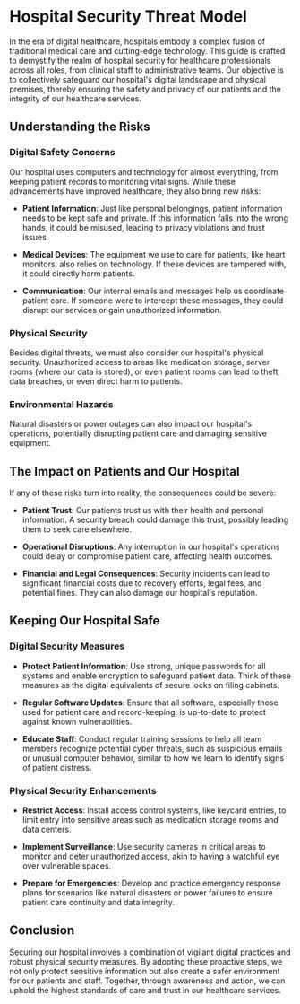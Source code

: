 # Hospital Security Threat Model

In the era of digital healthcare, hospitals embody a complex fusion of traditional medical care and cutting-edge technology. This guide is crafted to demystify the realm of hospital security for healthcare professionals across all roles, from clinical staff to administrative teams. Our objective is to collectively safeguard our hospital's digital landscape and physical premises, thereby ensuring the safety and privacy of our patients and the integrity of our healthcare services.

## Understanding the Risks

### Digital Safety Concerns
Our hospital uses computers and technology for almost everything, from keeping patient records to monitoring vital signs. While these advancements have improved healthcare, they also bring new risks:
- **Patient Information**: Just like personal belongings, patient information needs to be kept safe and private. If this information falls into the wrong hands, it could be misused, leading to privacy violations and trust issues.
  
- **Medical Devices**: The equipment we use to care for patients, like heart monitors, also relies on technology. If these devices are tampered with, it could directly harm patients.
  
- **Communication**: Our internal emails and messages help us coordinate patient care. If someone were to intercept these messages, they could disrupt our services or gain unauthorized information.

### Physical Security
Besides digital threats, we must also consider our hospital's physical security. Unauthorized access to areas like medication storage, server rooms (where our data is stored), or even patient rooms can lead to theft, data breaches, or even direct harm to patients.

### Environmental Hazards
Natural disasters or power outages can also impact our hospital's operations, potentially disrupting patient care and damaging sensitive equipment.

## The Impact on Patients and Our Hospital
If any of these risks turn into reality, the consequences could be severe:

- **Patient Trust**: Our patients trust us with their health and personal information. A security breach could damage this trust, possibly leading them to seek care elsewhere.
  
- **Operational Disruptions**: Any interruption in our hospital's operations could delay or compromise patient care, affecting health outcomes.
  
- **Financial and Legal Consequences**: Security incidents can lead to significant financial costs due to recovery efforts, legal fees, and potential fines. They can also damage our hospital's reputation.

## Keeping Our Hospital Safe

### Digital Security Measures
- **Protect Patient Information**: Use strong, unique passwords for all systems and enable encryption to safeguard patient data. Think of these measures as the digital equivalents of secure locks on filing cabinets.
  
- **Regular Software Updates**: Ensure that all software, especially those used for patient care and record-keeping, is up-to-date to protect against known vulnerabilities.
  
- **Educate Staff**: Conduct regular training sessions to help all team members recognize potential cyber threats, such as suspicious emails or unusual computer behavior, similar to how we learn to identify signs of patient distress.

### Physical Security Enhancements
- **Restrict Access**: Install access control systems, like keycard entries, to limit entry into sensitive areas such as medication storage rooms and data centers.
  
- **Implement Surveillance**: Use security cameras in critical areas to monitor and deter unauthorized access, akin to having a watchful eye over vulnerable spaces.
  
- **Prepare for Emergencies**: Develop and practice emergency response plans for scenarios like natural disasters or power failures to ensure patient care continuity and data integrity.

## Conclusion
Securing our hospital involves a combination of vigilant digital practices and robust physical security measures. By adopting these proactive steps, we not only protect sensitive information but also create a safer environment for our patients and staff. Together, through awareness and action, we can uphold the highest standards of care and trust in our healthcare services.
